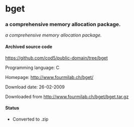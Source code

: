 # bget #

### a comprehensive memory allocation package. ###

*a comprehensive memory allocation package.*

#### Archived source code ####
https://github.com/cod5/public-domain/tree/bget

Programming language: C

Homepage: http://www.fourmilab.ch/bget/

Download date: 26-02-2009

Downloaded from http://www.fourmilab.ch/bget/bget.tar.gz

#### Status ####
- Converted to .zip

